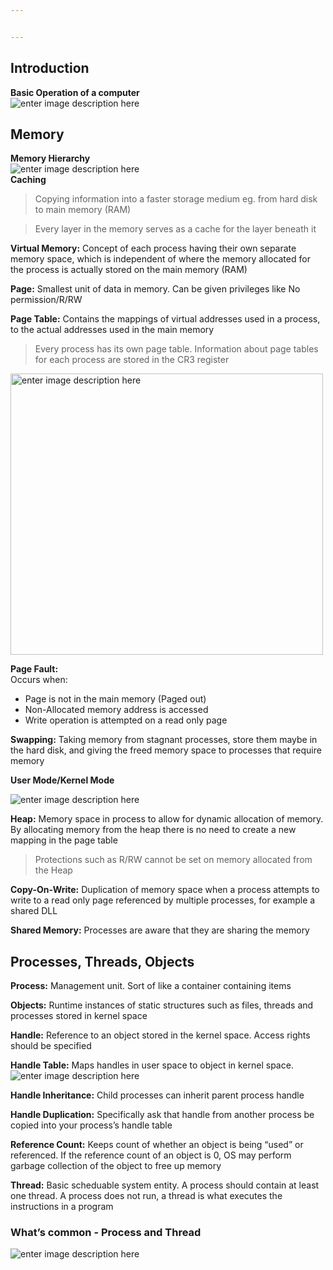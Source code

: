 ```yaml
---


---
```


<h2 id="introduction">Introduction</h2>
<p><strong>Basic Operation of a computer</strong><br>
<img src="https://pxt.azureedge.net/blob/e644eb8aa2a44b1732aca811f598ab695b43420a/static/courses/csintro/algorithms/inputs-process-outputs.png" alt="enter image description here"></p>
<h2 id="memory">Memory</h2>
<p><strong>Memory Hierarchy</strong><br>
<img src="https://images.computerhistory.org/revonline/images/500004956.jpg?w=400" alt="enter image description here"><br>
<strong>Caching</strong></p>
<blockquote>
<p>Copying information into a faster storage medium eg. from hard disk to main memory (RAM)</p>
</blockquote>
<blockquote>
<p>Every layer in the memory serves as a cache for the layer beneath it</p>
</blockquote>
<p><strong>Virtual Memory:</strong> Concept of each process having their own separate memory space, which is independent of where the memory allocated for the process is actually stored on the main memory (RAM)</p>
<p><strong>Page:</strong> Smallest unit of data in memory. Can be given privileges like No permission/R/RW</p>
<p><strong>Page Table:</strong> Contains the mappings of virtual addresses used in a process, to the actual addresses used in the main memory</p>
<blockquote>
<p>Every process has its own page table. Information about page tables for each process are stored in the CR3 register</p>
</blockquote>
<p><img src="https://upload.wikimedia.org/wikipedia/commons/thumb/3/32/Virtual_address_space_and_physical_address_space_relationship.svg/1200px-Virtual_address_space_and_physical_address_space_relationship.svg.png" alt="enter image description here" width="500" height="450"></p>
<p><strong>Page Fault:</strong><br>
Occurs when:</p>
<ul>
<li>Page is not in the main memory (Paged out)</li>
<li>Non-Allocated memory address is accessed</li>
<li>Write operation is attempted on a read only page</li>
</ul>
<p><strong>Swapping:</strong> Taking memory from stagnant processes, store them maybe in the hard disk, and giving the freed memory space to processes that require memory</p>
<p><strong>User Mode/Kernel Mode</strong></p>
<p><img src="https://gabrieletolomei.files.wordpress.com/2013/10/memory_layout.jpg" alt="enter image description here"></p>
<p><strong>Heap:</strong> Memory space in process to allow for dynamic allocation of memory. By allocating memory from the heap there is no need to create a new mapping in the page table</p>
<blockquote>
<p>Protections such as R/RW cannot be set on memory allocated from the Heap</p>
</blockquote>
<p><strong>Copy-On-Write:</strong> Duplication of memory space when a process attempts to write to a read only page referenced by multiple processes, for example a shared DLL</p>
<p><strong>Shared Memory:</strong> Processes are aware that they are sharing the memory</p>
<h2 id="processes-threads-objects">Processes, Threads, Objects</h2>
<p><strong>Process:</strong> Management unit. Sort of like a container containing items</p>
<p><strong>Objects:</strong> Runtime instances of static structures such as files, threads and processes stored in kernel space</p>
<p><strong>Handle:</strong> Reference to an object stored in the kernel space. Access rights should be specified</p>
<p><strong>Handle Table:</strong> Maps handles in user space to object in kernel space.<br>
<img src="https://qph.fs.quoracdn.net/main-qimg-0fca3f679c15b5420dc9b78088aa218a" alt="enter image description here"></p>
<p><strong>Handle Inheritance:</strong> Child processes can inherit parent process handle</p>
<p><strong>Handle Duplication:</strong> Specifically ask that handle from another process be copied into your process’s handle table</p>
<p><strong>Reference Count:</strong> Keeps count of whether an object is being “used” or referenced. If the reference count of an object is 0, OS may perform garbage collection of the object to free up memory</p>
<p><strong>Thread:</strong> Basic scheduable system entity. A process should contain at least one thread. A process does not run, a thread is what executes the instructions in a program</p>
<h3 id="whats-common---process-and-thread">What’s common - Process and Thread</h3>
<p><img src="https://www.cs.uic.edu/~jbell/CourseNotes/OperatingSystems/images/Chapter4/4_01_ThreadDiagram.jpg" alt="enter image description here"></p>

